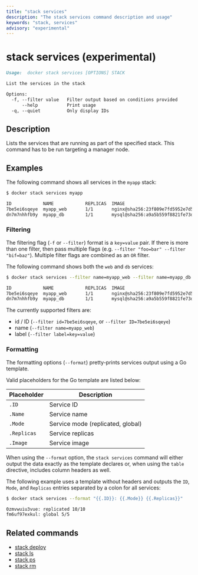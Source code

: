 ```yaml
---
title: "stack services"
description: "The stack services command description and usage"
keywords: "stack, services"
advisory: "experimental"
---
```


<!-- This file is maintained within the docker/docker Github
     repository at https://github.com/docker/docker/. Make all
     pull requests against that repo. If you see this file in
     another repository, consider it read-only there, as it will
     periodically be overwritten by the definitive file. Pull
     requests which include edits to this file in other repositories
     will be rejected.
-->

# stack services (experimental)

```markdown
Usage:	docker stack services [OPTIONS] STACK

List the services in the stack

Options:
  -f, --filter value   Filter output based on conditions provided
      --help           Print usage
  -q, --quiet          Only display IDs
```

## Description

Lists the services that are running as part of the specified stack. This
command has to be run targeting a manager node.

## Examples

The following command shows all services in the `myapp` stack:

```bash
$ docker stack services myapp

ID            NAME            REPLICAS  IMAGE                                                                          COMMAND
7be5ei6sqeye  myapp_web       1/1       nginx@sha256:23f809e7fd5952e7d5be065b4d3643fbbceccd349d537b62a123ef2201bc886f
dn7m7nhhfb9y  myapp_db        1/1       mysql@sha256:a9a5b559f8821fe73d58c3606c812d1c044868d42c63817fa5125fd9d8b7b539
```

### Filtering

The filtering flag (`-f` or `--filter`) format is a `key=value` pair. If there
is more than one filter, then pass multiple flags (e.g. `--filter "foo=bar" --filter "bif=baz"`).
Multiple filter flags are combined as an `OR` filter.

The following command shows both the `web` and `db` services:

```bash
$ docker stack services --filter name=myapp_web --filter name=myapp_db myapp

ID            NAME            REPLICAS  IMAGE                                                                          COMMAND
7be5ei6sqeye  myapp_web       1/1       nginx@sha256:23f809e7fd5952e7d5be065b4d3643fbbceccd349d537b62a123ef2201bc886f
dn7m7nhhfb9y  myapp_db        1/1       mysql@sha256:a9a5b559f8821fe73d58c3606c812d1c044868d42c63817fa5125fd9d8b7b539
```

The currently supported filters are:

* id / ID (`--filter id=7be5ei6sqeye`, or `--filter ID=7be5ei6sqeye`)
* name (`--filter name=myapp_web`)
* label (`--filter label=key=value`)

### Formatting

The formatting options (`--format`) pretty-prints services output
using a Go template.

Valid placeholders for the Go template are listed below:

Placeholder | Description
------------|------------------------------------------------------------------------------------------
`.ID`       | Service ID
`.Name`     | Service name
`.Mode`     | Service mode (replicated, global)
`.Replicas` | Service replicas
`.Image`    | Service image

When using the `--format` option, the `stack services` command will either
output the data exactly as the template declares or, when using the
`table` directive, includes column headers as well.

The following example uses a template without headers and outputs the
`ID`, `Mode`, and `Replicas` entries separated by a colon for all services:

```bash
$ docker stack services --format "{{.ID}}: {{.Mode}} {{.Replicas}}"

0zmvwuiu3vue: replicated 10/10
fm6uf97exkul: global 5/5
```


## Related commands

* [stack deploy](stack_deploy.md)
* [stack ls](stack_ls.md)
* [stack ps](stack_ps.md)
* [stack rm](stack_rm.md)
